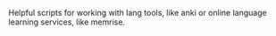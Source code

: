 Helpful scripts for working with lang tools, like anki or online language learning services, like memrise.